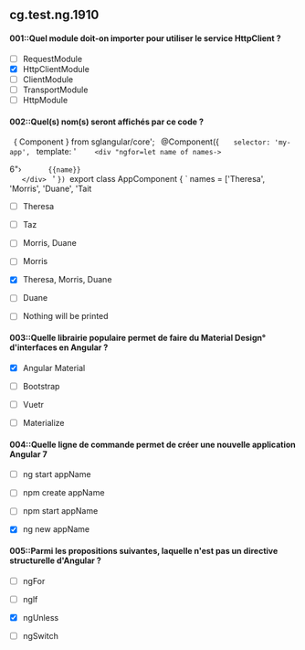 ##   cg.test.ng.1910

#### 001::Quel module doit-on importer pour utiliser le service HttpClient ?

- [ ] RequestModule 
- [x] HttpClientModule 
- [ ] ClientModule 
- [ ] TransportModule 
- [ ] HttpModule 

#### 002::Quel(s) nom(s) seront affichés par ce code ? 
`
`{ Component } from sglangular/core';
`
`@Component({ 
`    selector: 'my-app', 
`    template: '
`     <div "ngfor=let name of names->
`      <div angIf.-name.length > 6"›
`       {{name}} 
`    <div> 
`    </div> 
`    '
`})
`export class AppComponent {
`    names = ['Theresa', 'Morris', 'Duane', 'Tait 

- [ ] Theresa 
- [ ] Taz
- [ ] Morris, Duane 
- [ ] Morris 
- [x] Theresa, Morris, Duane
- [ ] Duane
- [ ] Nothing will be printed 



#### 003::Quelle librairie populaire permet de faire du Material Design° d'interfaces en Angular ?

- [x] Angular Material
- [ ] Bootstrap 
- [ ] Vuetr 
- [ ] Materialize 


#### 004::Quelle ligne de commande permet de créer une nouvelle application Angular 7 

- [ ] ng start appName 
- [ ] npm create appName 
- [ ] npm start appName 
- [x] ng new appName 


#### 005::Parmi les propositions suivantes, laquelle n'est pas un directive structurelle d'Angular ? 

- [ ] ngFor 
- [ ] nglf 
- [x] ngUnless 
- [ ] ngSwitch 


